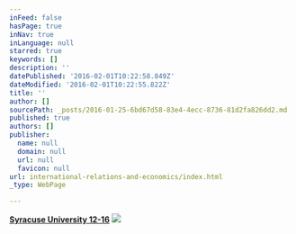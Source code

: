 ```yaml
---
inFeed: false
hasPage: true
inNav: true
inLanguage: null
starred: true
keywords: []
description: ''
datePublished: '2016-02-01T10:22:58.849Z'
dateModified: '2016-02-01T10:22:55.822Z'
title: ''
author: []
sourcePath: _posts/2016-01-25-6bd67d58-83e4-4ecc-8736-81d2fa826dd2.md
published: true
authors: []
publisher:
  name: null
  domain: null
  url: null
  favicon: null
url: international-relations-and-economics/index.html
_type: WebPage

---
```

[**Syracuse University 12-16**][0]
![](https://s3-us-west-2.amazonaws.com/the-grid-img/p/5b3acd0c723d43be5a82758fbf4d57e0ea33bfbb.jpg)

[0]: https://thegrid.ai/rcgliv/syracuse-university-16/